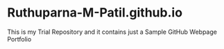 # Ruthuparna-M-Patil.github.io
This is my Trial Repository
and it contains just a Sample GitHub Webpage Portfolio
